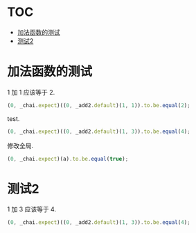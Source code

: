 # TOC
   - [加法函数的测试](#)
   - [测试2](#2)
<a name=""></a>
 
<a name=""></a>
# 加法函数的测试
1 加 1 应该等于 2.

```js
(0, _chai.expect)((0, _add2.default)(1, 1)).to.be.equal(2);
```

test.

```js
(0, _chai.expect)((0, _add2.default)(1, 3)).to.be.equal(4);
```

修改全局.

```js
(0, _chai.expect)(a).to.be.equal(true);
```

<a name="2"></a>
# 测试2
1 加 3 应该等于 4.

```js
(0, _chai.expect)((0, _add2.default)(1, 3)).to.be.equal(4);
```


